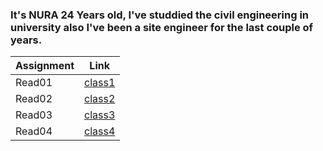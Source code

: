 
### It's NURA 24 Years old, I've studdied the civil engineering in university also I've been a site engineer for the last couple of years.


|Assignment   | Link                |
|------------ | -------------       |
|Read01       | [class1](read01.md) |
|Read02       | [class2](read02.md) |
|Read03       | [class3](read03.md) |
|Read04       | [class4](read04.md) |